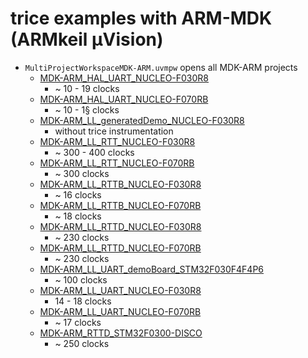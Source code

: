 # trice examples with ARM-MDK (ARMkeil µVision)
- `MultiProjectWorkspaceMDK-ARM.uvmpw` opens all MDK-ARM projects
  - [MDK-ARM_HAL_UART_NUCLEO-F030R8](MDK-ARM_HAL_UART_NUCLEO-F030R8.md) 
    - ~ 10 - 19 clocks
  - [MDK-ARM_HAL_UART_NUCLEO-F070RB](MDK-ARM_HAL_UART_NUCLEO-F070RB.md)
    - ~ 10 - 1§ clocks
  - [MDK-ARM_LL_generatedDemo_NUCLEO-F030R8](MDK-ARM_LL_generatedDemo_NUCLEO-F030R8.md)
    - without trice instrumentation
  - [MDK-ARM_LL_RTT_NUCLEO-F030R8](MDK-ARM_LL_RTT_NUCLEO-F030R8.md)
    - ~ 300 - 400 clocks
  - [MDK-ARM_LL_RTT_NUCLEO-F070RB](MDK-ARM_LL_RTT_NUCLEO-F070RB.md)
    - ~ 300 clocks
  - [MDK-ARM_LL_RTTB_NUCLEO-F030R8](MDK-ARM_LL_RTTB_NUCLEO-F030R8.md)
    - ~ 16 clocks
  - [MDK-ARM_LL_RTTB_NUCLEO-F070RB](MDK-ARM_LL_RTTB_NUCLEO-F070RB.md)
    - ~ 18 clocks
  - [MDK-ARM_LL_RTTD_NUCLEO-F030R8](MDK-ARM_LL_RTTD_NUCLEO-F030R8.md)
    - ~ 230 clocks
  - [MDK-ARM_LL_RTTD_NUCLEO-F070RB](MDK-ARM_LL_RTTD_NUCLEO-F070RB.md)
    - ~ 230 clocks
  - [MDK-ARM_LL_UART_demoBoard_STM32F030F4F4P6](MDK-ARM_LL_UART_demoBoard_STM32F030F4F4P.md)
    - ~ 100 clocks
  - [MDK-ARM_LL_UART_NUCLEO-F030R8](MDK-ARM_LL_UART_NUCLEO-F030R8.md)
    - 14 - 18 clocks
  - [MDK-ARM_LL_UART_NUCLEO-F070RB](MDK-ARM_LL_UART_NUCLEO-F070RB.md)
    - ~ 17 clocks
  - [MDK-ARM_RTTD_STM32F0300-DISCO](MDK-ARM_RTTD_STM32F0300-DISCO.md)
    - ~ 250 clocks